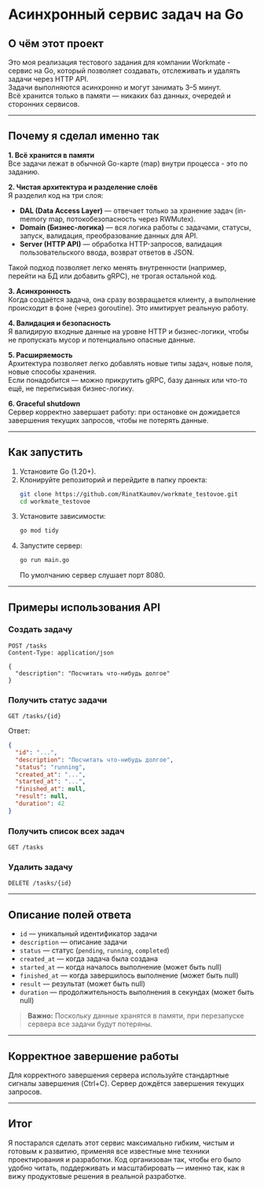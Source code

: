 # Асинхронный сервис задач на Go

## О чём этот проект

Это моя реализация тестового задания для компании Workmate - сервис на Go, который позволяет создавать, отслеживать и удалять задачи через HTTP API.  
Задачи выполняются асинхронно и могут занимать 3–5 минут.  
Всё хранится только в памяти — никаких баз данных, очередей и сторонних сервисов.

---

## Почему я сделал именно так

**1. Всё хранится в памяти**  
Все задачи лежат в обычной Go-карте (map) внутри процесса - это по заданию.

**2. Чистая архитектура и разделение слоёв**  
Я разделил код на три слоя:
- **DAL (Data Access Layer)** — отвечает только за хранение задач (in-memory map, потокобезопасность через RWMutex).
- **Domain (Бизнес-логика)** — вся логика работы с задачами, статусы, запуск, валидация, преобразование данных для API.
- **Server (HTTP API)** — обработка HTTP-запросов, валидация пользовательского ввода, возврат ответов в JSON.

Такой подход позволяет легко менять внутренности (например, перейти на БД или добавить gRPC), не трогая остальной код.

**3. Асинхронность**  
Когда создаётся задача, она сразу возвращается клиенту, а выполнение происходит в фоне (через goroutine). Это имитирует реальную работу.

**4. Валидация и безопасность**  
Я валидирую входные данные на уровне HTTP и бизнес-логики, чтобы не пропускать мусор и потенциально опасные данные.

**5. Расширяемость**  
Архитектура позволяет легко добавлять новые типы задач, новые поля, новые способы хранения.  
Если понадобится — можно прикрутить gRPC, базу данных или что-то ещё, не переписывая бизнес-логику.

**6. Graceful shutdown**  
Сервер корректно завершает работу: при остановке он дожидается завершения текущих запросов, чтобы не потерять данные.

---

## Как запустить

1. Установите Go (1.20+).
2. Клонируйте репозиторий и перейдите в папку проекта:
   ```sh
   git clone https://github.com/RinatKaumov/workmate_testovoe.git
   cd workmate_testovoe
   ```
3. Установите зависимости:
   ```sh
   go mod tidy
   ```
4. Запустите сервер:
   ```sh
   go run main.go
   ```
   По умолчанию сервер слушает порт 8080.

---

## Примеры использования API

### Создать задачу
```http
POST /tasks
Content-Type: application/json

{
  "description": "Посчитать что-нибудь долгое"
}
```

### Получить статус задачи
```http
GET /tasks/{id}
```
Ответ:
```json
{
  "id": "...",
  "description": "Посчитать что-нибудь долгое",
  "status": "running",
  "created_at": "...",
  "started_at": "...",
  "finished_at": null,
  "result": null,
  "duration": 42
}
```

### Получить список всех задач
```http
GET /tasks
```

### Удалить задачу
```http
DELETE /tasks/{id}
```

---

## Описание полей ответа
- `id` — уникальный идентификатор задачи
- `description` — описание задачи
- `status` — статус (`pending`, `running`, `completed`)
- `created_at` — когда задача была создана
- `started_at` — когда началось выполнение (может быть null)
- `finished_at` — когда завершилось выполнение (может быть null)
- `result` — результат (может быть null)
- `duration` — продолжительность выполнения в секундах (может быть null)

> **Важно:** Поскольку данные хранятся в памяти, при перезапуске сервера все задачи будут потеряны.

---

## Корректное завершение работы
Для корректного завершения сервера используйте стандартные сигналы завершения (Ctrl+C). Сервер дождётся завершения текущих запросов.

---

## Итог

Я постарался сделать этот сервис максимально гибким, чистым и готовым к развитию, применяя все известные мне техники проектирования и разработки. Код организован так, чтобы его было удобно читать, поддерживать и масштабировать — именно так, как я вижу продуктовые решения в реальной разработке.